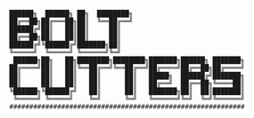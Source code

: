 <!--
**DeDeDeDeDestruction/DeDeDeDeDestruction** is a ✨ _special_ ✨ repository because its `README.md` (this file) appears on your GitHub profile.

Here are some ideas to get you started:

- 🔭 I’m currently working on ...
- 🌱 I’m currently learning ...
- 👯 I’m looking to collaborate on ...
- 🤔 I’m looking for help with ...
- 💬 Ask me about ...
- 📫 How to reach me: ...
- 😄 Pronouns: ...
- ⚡ Fun fact: ...
-->
```
██████╗  ██████╗ ██╗  ████████╗
██╔══██╗██╔═══██╗██║  ╚══██╔══╝
██████╔╝██║   ██║██║     ██║
██╔══██╗██║   ██║██║     ██║
██████╔╝╚██████╔╝███████╗██║
╚═════╝  ╚═════╝ ╚══════╝╚═╝
 ██████╗██╗   ██╗████████╗████████╗███████╗██████╗ ███████╗
██╔════╝██║   ██║╚══██╔══╝╚══██╔══╝██╔════╝██╔══██╗██╔════╝
██║     ██║   ██║   ██║      ██║   █████╗  ██████╔╝███████╗
██║     ██║   ██║   ██║      ██║   ██╔══╝  ██╔══██╗╚════██║
╚██████╗╚██████╔╝   ██║      ██║   ███████╗██║  ██║███████║
 ╚═════╝ ╚═════╝    ╚═╝      ╚═╝   ╚══════╝╚═╝  ╚═╝╚══════╝
###########################################################
```
